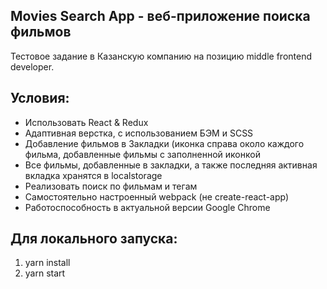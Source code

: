 ## Movies Search App - веб-приложение поиска фильмов

Тестовое задание в Казанскую компанию на позицию middle frontend developer.

## Условия:
- Использовать React & Redux
- Адаптивная верстка, с использованием БЭМ и SCSS 
- Добавление фильмов в Закладки (иконка справа около каждого
фильма, добавленные фильмы с заполненной иконкой
- Все фильмы, добавленные в закладки, а также последняя активная вкладка хранятся в localstorage
- Реализовать поиск по фильмам и тегам
- Самостоятельно настроенный webpack (не create-react-app)
- Работоспособность в актуальной версии Google Chrome

## Для локального запуска:

1. yarn install
2. yarn start
